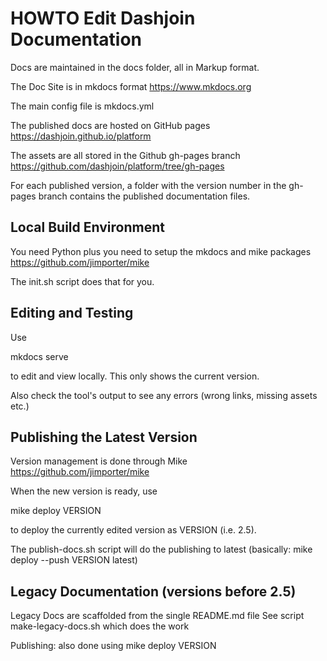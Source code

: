 # HOWTO Edit Dashjoin Documentation

Docs are maintained in the docs folder, all in Markup format.

The Doc Site is in mkdocs format <https://www.mkdocs.org>

The main config file is mkdocs.yml

The published docs are hosted on GitHub pages <https://dashjoin.github.io/platform>

The assets are all stored in the Github gh-pages branch <https://github.com/dashjoin/platform/tree/gh-pages>

For each published version, a folder with the version number in the gh-pages branch contains the published documentation files.

## Local Build Environment

You need Python plus you need to setup the mkdocs and mike packages <https://github.com/jimporter/mike>

The init.sh script does that for you.

## Editing and Testing

Use

mkdocs serve

to edit and view locally. This only shows the current version.

Also check the tool's output to see any errors (wrong links, missing assets etc.)

## Publishing the Latest Version

Version management is done through Mike <https://github.com/jimporter/mike>

When the new version is ready, use

mike deploy VERSION

to deploy the currently edited version as VERSION (i.e. 2.5).

The publish-docs.sh script will do the publishing to latest (basically: mike deploy --push VERSION latest)

## Legacy Documentation (versions before 2.5)

Legacy Docs are scaffolded from the single README.md file
See script make-legacy-docs.sh which does the work

Publishing:
also done using mike deploy VERSION
